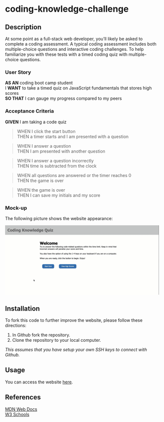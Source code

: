 # coding-knowledge-challenge

## Description
At some point as a full-stack web developer, you’ll likely be asked to complete a coding assessment. A typical coding assessment includes both multiple-choice questions and interactive coding challenges. To help familiarize you with these tests with a timed coding quiz with multiple-choice questions.

### User Story
**AS AN** coding boot camp student<br>
I **WANT** to take a timed quiz on JavaScript fundamentals that stores high scores<br>
**SO THAT** I can gauge my progress compared to my peers

### Acceptance Criteria
**GIVEN** I am taking a code quiz

>WHEN I click the start button<br>
THEN a timer starts and I am presented with a question

>WHEN I answer a question<br>
THEN I am presented with another question

>WHEN I answer a question incorrectly<br>
THEN time is subtracted from the clock

>WHEN all questions are answered or the timer reaches 0<br>
THEN the game is over

>WHEN the game is over<br>
THEN I can save my initials and my score

### Mock-up
The following picture shows the website appearance:

![Website Mock-Up](./assets/images/website-mockup.gif)

## Installation
To fork this code to further improve the website, please follow these directions:

1. In Github fork the repository.
1. Clone the repository to your local computer.

_This assumes that you have setup your own SSH keys to connect with Github._
## Usage
You can access the website [here](https://avidrunner87.github.io/coding-knowledge-challenge/).

## References
[MDN Web Docs](https://developer.mozilla.org/en-US/docs/Web/HTML/Element)<br>
[W3 Schools](https://www.w3schools.com/)<br>